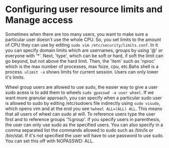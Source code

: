 # Configuring user resource limits and Manage access

Sometimes when there are too many users, you want to make sure a particular user doesn't use the whole CPU. So, you set limits to the amount of CPU they can use by editing `sudo vim /etc/security/limits.conf`. In it you can specify domain limits which are usernames, groups by using '@' or everyone with '*'. Next, 'type', which can be soft or hard, if soft the limit can go beyond, but not above the hard limit. Then, the 'item' such as 'nproc' which is the max number of processes, max fsize, cpu, etc.Bahs shell is a process. `ulimit -a` shows limits for current session. Users can only lower it's limits.

Wheel group users are allowed to use sudo, the easier way to give a user sudo acess is to add them to wheels `sudo gpasswd -a user wheel`. If we want more granular approach, you can specify when a particular sudo user is allowed to sudo by editing /etc/sudoers file indirectly using `sudo visudo`, which opens vim and at the end you see `%wheel ALL=(ALL) ALL`. This means that all users of wheel can sudo at will. To reference users type the user first and to reference groups '%group'. If you specify users in parenthesis, the user can only use sudo as the specified users. You can also specify in a comma separated list the commands allowed to sudo such as /bin/ls or /bin/stat. If it's not specified the user will have to use password to use sudo. You can set this off with NOPASSWD: ALL.


